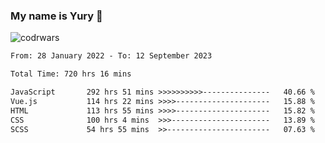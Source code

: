 ### My name is Yury 👋 
![codrwars](https://www.codewars.com/users/litury/badges/micro) 


<!--START_SECTION:waka-->

```txt
From: 28 January 2022 - To: 12 September 2023

Total Time: 720 hrs 16 mins

JavaScript       292 hrs 51 mins >>>>>>>>>>---------------   40.66 %
Vue.js           114 hrs 22 mins >>>>---------------------   15.88 %
HTML             113 hrs 55 mins >>>>---------------------   15.82 %
CSS              100 hrs 4 mins  >>>----------------------   13.89 %
SCSS             54 hrs 55 mins  >>-----------------------   07.63 %
```

<!--END_SECTION:waka-->

